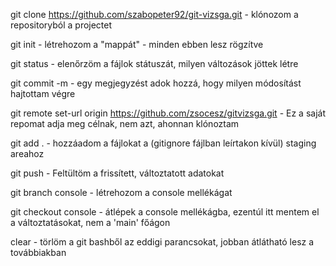 git clone https://github.com/szabopeter92/git-vizsga.git - klónozom a repositoryból a projectet

git init - létrehozom a "mappát" - minden ebben lesz rögzítve

git status - elenőrzöm a fájlok státuszát, milyen változások jöttek létre

git commit -m - egy megjegyzést adok hozzá, hogy milyen módosítást hajtottam végre

git remote set-url origin https://github.com/zsocesz/gitvizsga.git - Ez a saját repomat adja meg célnak, nem azt, ahonnan klónoztam

git add . - hozzáadom a fájlokat a (gitignore fájlban leírtakon kívül) staging areahoz

git push - Feltültöm a frissített, változtatott adatokat

git branch console - létrehozom a console mellékágat 

git checkout console - átlépek a console mellékágba, ezentúl itt mentem el a változtatásokat, nem a 'main' főágon


clear - törlöm a git bashből az eddigi parancsokat, jobban átlátható lesz a továbbiakban


